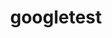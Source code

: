 ---
title: "googletest"
layout: cache
categories: [package, develop]
meta: {"compilers": ["cce@18.0.0", "cce@20.0.0", "gcc@11.4.0", "gcc@13.2.0"], "num_specs": 82, "num_specs_by_stack": {"e4s": 4, "e4s-neoverse-v2": 4, "e4s-rocm-external": 4, "root": 82}, "oss": ["rhel8", "ubuntu22.04", "ubuntu24.04"], "platforms": ["linux"], "stacks": ["e4s", "e4s-neoverse-v2", "e4s-rocm-external", "root"], "targets": ["neoverse_v2", "x86_64_v3"], "versions": ["1.15.2", "1.17.0"]}
spec_details: [{"compiler": "gcc@11.4.0", "hash": "2dlkbkcldufzd2lcge6dtb5n6pkt7nef", "os": "ubuntu22.04", "platform": "linux", "size": "-", "stacks": ["root"], "target": "x86_64_v3", "variants": ["~absl", "build_system=cmake", "build_type=Release", "cxxstd=14", "generator=make", "+gmock", "~ipo", "+pthreads", "+shared"], "versions": ["1.17.0"]}, {"compiler": "gcc@11.4.0", "hash": "2e7jlmd36o3d6pr5v7or7gsl3rzslmvh", "os": "ubuntu22.04", "platform": "linux", "size": "-", "stacks": ["root"], "target": "x86_64_v3", "variants": ["~absl", "build_system=cmake", "build_type=Release", "cxxstd=14", "generator=make", "+gmock", "~ipo", "+pthreads", "+shared"], "versions": ["1.15.2"]}, {"compiler": "gcc@13.2.0", "hash": "2qekgw3pudlqhce7m6e62kdc7ha5pg3e", "os": "ubuntu24.04", "platform": "linux", "size": "-", "stacks": ["root"], "target": "x86_64_v3", "variants": ["~absl", "build_system=cmake", "build_type=Release", "cxxstd=14", "generator=make", "+gmock", "~ipo", "+pthreads", "+shared"], "versions": ["1.17.0"]}, {"compiler": "gcc@11.4.0", "hash": "3j365ramff6d6gs3mnrgjohqhxtd3blr", "os": "ubuntu22.04", "platform": "linux", "size": "-", "stacks": ["e4s", "e4s-rocm-external", "root"], "target": "x86_64_v3", "variants": ["~absl", "build_system=cmake", "build_type=Release", "cxxstd=17", "generator=make", "+gmock", "~ipo", "+pthreads", "+shared"], "versions": ["1.17.0"]}, {"compiler": "gcc@11.4.0", "hash": "3t5e2gqqezpzu42ysk5pe3vdsnycowop", "os": "ubuntu22.04", "platform": "linux", "size": "-", "stacks": ["root"], "target": "x86_64_v3", "variants": ["~absl", "build_system=cmake", "build_type=Release", "cxxstd=14", "generator=make", "+gmock", "~ipo", "+pthreads", "+shared"], "versions": ["1.15.2"]}, {"compiler": "gcc@11.4.0", "hash": "4fl67aqyxbgo4lml3dszui4jibpbxuwb", "os": "ubuntu22.04", "platform": "linux", "size": "-", "stacks": ["e4s-neoverse-v2", "root"], "target": "neoverse_v2", "variants": ["~absl", "build_system=cmake", "build_type=Release", "cxxstd=17", "generator=make", "+gmock", "~ipo", "+pthreads", "+shared"], "versions": ["1.17.0"]}, {"compiler": "gcc@11.4.0", "hash": "4gbcwxhvubnrt5uyenxkitx65ffbrglq", "os": "ubuntu22.04", "platform": "linux", "size": "-", "stacks": ["root"], "target": "x86_64_v3", "variants": ["~absl", "build_system=cmake", "build_type=Release", "cxxstd=14", "generator=make", "+gmock", "~ipo", "+pthreads", "+shared"], "versions": ["1.15.2"]}, {"compiler": "gcc@11.4.0", "hash": "4o5oc5x4fogx55ejxjdt75i53q2jcwvg", "os": "ubuntu22.04", "platform": "linux", "size": "-", "stacks": ["root"], "target": "x86_64_v3", "variants": ["~absl", "build_system=cmake", "build_type=Release", "cxxstd=14", "generator=make", "+gmock", "~ipo", "+pthreads", "+shared"], "versions": ["1.15.2"]}, {"compiler": "gcc@11.4.0", "hash": "4yrzw7utk2y55bkdoqeduirdsaeww72l", "os": "ubuntu22.04", "platform": "linux", "size": "-", "stacks": ["root"], "target": "x86_64_v3", "variants": ["~absl", "build_system=cmake", "build_type=Release", "cxxstd=14", "generator=make", "+gmock", "~ipo", "+pthreads", "+shared"], "versions": ["1.15.2"]}, {"compiler": "gcc@11.4.0", "hash": "5776vzlgyiz377siene4zfpvdkjzhbel", "os": "ubuntu22.04", "platform": "linux", "size": "-", "stacks": ["root"], "target": "x86_64_v3", "variants": ["~absl", "build_system=cmake", "build_type=Release", "cxxstd=14", "generator=make", "+gmock", "~ipo", "+pthreads", "+shared"], "versions": ["1.17.0"]}, {"compiler": "gcc@13.2.0", "hash": "5bcgefap6i6nnkswsibj2onrv5i4hcz2", "os": "ubuntu24.04", "platform": "linux", "size": "-", "stacks": ["root"], "target": "x86_64_v3", "variants": ["~absl", "build_system=cmake", "build_type=Release", "cxxstd=14", "generator=make", "+gmock", "~ipo", "+pthreads", "+shared"], "versions": ["1.17.0"]}, {"compiler": "gcc@13.2.0", "hash": "5rw7eytdn5z5wpqjwpjpvnpwtfyfbvee", "os": "ubuntu24.04", "platform": "linux", "size": "-", "stacks": ["root"], "target": "x86_64_v3", "variants": ["~absl", "build_system=cmake", "build_type=Release", "cxxstd=14", "generator=make", "+gmock", "~ipo", "+pthreads", "+shared"], "versions": ["1.17.0"]}, {"compiler": "gcc@11.4.0", "hash": "5wgxos5jth32fg2wotkw2jovhoxvvnoj", "os": "ubuntu22.04", "platform": "linux", "size": "-", "stacks": ["root"], "target": "x86_64_v3", "variants": ["~absl", "build_system=cmake", "build_type=Release", "cxxstd=14", "generator=make", "+gmock", "~ipo", "+pthreads", "+shared"], "versions": ["1.15.2"]}, {"compiler": "gcc@11.4.0", "hash": "6qqactdr6wdgsdeji7elq6tcru7bokxg", "os": "ubuntu22.04", "platform": "linux", "size": "-", "stacks": ["root"], "target": "x86_64_v3", "variants": ["~absl", "build_system=cmake", "build_type=Release", "cxxstd=14", "generator=make", "+gmock", "~ipo", "+pthreads", "+shared"], "versions": ["1.15.2"]}, {"compiler": "gcc@13.2.0", "hash": "6vdqoncibpjy7kfiyrvppxwjkragocpl", "os": "ubuntu24.04", "platform": "linux", "size": "-", "stacks": ["root"], "target": "x86_64_v3", "variants": ["~absl", "build_system=cmake", "build_type=Release", "cxxstd=17", "generator=make", "+gmock", "~ipo", "+pthreads", "+shared"], "versions": ["1.17.0"]}, {"compiler": "gcc@13.2.0", "hash": "adcca4ubgvuun3p72cx7wwpxnsprm6wr", "os": "ubuntu24.04", "platform": "linux", "size": "-", "stacks": ["root"], "target": "x86_64_v3", "variants": ["~absl", "build_system=cmake", "build_type=Release", "cxxstd=14", "generator=make", "+gmock", "~ipo", "+pthreads", "+shared"], "versions": ["1.17.0"]}, {"compiler": "gcc@11.4.0", "hash": "al5bef3inuis4prnymgq2d6dylasi4im", "os": "ubuntu22.04", "platform": "linux", "size": "-", "stacks": ["root"], "target": "x86_64_v3", "variants": ["~absl", "build_system=cmake", "build_type=Release", "cxxstd=14", "generator=make", "+gmock", "~ipo", "+pthreads", "+shared"], "versions": ["1.15.2"]}, {"compiler": "gcc@13.2.0", "hash": "bpuhgbedpbyucggftrzqidig6eav5nuz", "os": "ubuntu24.04", "platform": "linux", "size": "-", "stacks": ["root"], "target": "x86_64_v3", "variants": ["~absl", "build_system=cmake", "build_type=Release", "cxxstd=14", "generator=make", "+gmock", "~ipo", "+pthreads", "+shared"], "versions": ["1.17.0"]}, {"compiler": "gcc@11.4.0", "hash": "bsjs277l4d44qpxfvi2wbgybmpzdagrp", "os": "ubuntu22.04", "platform": "linux", "size": "-", "stacks": ["e4s", "e4s-rocm-external", "root"], "target": "x86_64_v3", "variants": ["~absl", "build_system=cmake", "build_type=Release", "cxxstd=14", "generator=make", "+gmock", "~ipo", "+pthreads", "+shared"], "versions": ["1.17.0"]}, {"compiler": "gcc@13.2.0", "hash": "c3wc2zmd4x7vdlfhka3syz3yauqy7ops", "os": "ubuntu24.04", "platform": "linux", "size": "-", "stacks": ["root"], "target": "x86_64_v3", "variants": ["~absl", "build_system=cmake", "build_type=Release", "cxxstd=14", "generator=make", "+gmock", "~ipo", "+pthreads", "+shared"], "versions": ["1.17.0"]}, {"compiler": "gcc@11.4.0", "hash": "cajiu2cyeky3jmobyloixtv73w4d6u7v", "os": "ubuntu22.04", "platform": "linux", "size": "-", "stacks": ["root"], "target": "x86_64_v3", "variants": ["~absl", "build_system=cmake", "build_type=Release", "cxxstd=14", "generator=make", "+gmock", "~ipo", "+pthreads", "+shared"], "versions": ["1.15.2"]}, {"compiler": "gcc@11.4.0", "hash": "cmbscabcn7l6dr5gzacpq5wly7yxkim2", "os": "ubuntu22.04", "platform": "linux", "size": "-", "stacks": ["root"], "target": "x86_64_v3", "variants": ["~absl", "build_system=cmake", "build_type=Release", "cxxstd=14", "generator=make", "+gmock", "~ipo", "+pthreads", "+shared"], "versions": ["1.17.0"]}, {"compiler": "gcc@13.2.0", "hash": "cvane2aof2ifccphyllvvfd6ls3fsny5", "os": "ubuntu24.04", "platform": "linux", "size": "-", "stacks": ["root"], "target": "x86_64_v3", "variants": ["~absl", "build_system=cmake", "build_type=Release", "cxxstd=14", "generator=make", "+gmock", "~ipo", "+pthreads", "+shared"], "versions": ["1.15.2"]}, {"compiler": "gcc@13.2.0", "hash": "doe62vzaemfq5kgi6x7bteuouinuqoe6", "os": "ubuntu24.04", "platform": "linux", "size": "-", "stacks": ["root"], "target": "x86_64_v3", "variants": ["~absl", "build_system=cmake", "build_type=Release", "cxxstd=14", "generator=make", "+gmock", "~ipo", "+pthreads", "+shared"], "versions": ["1.17.0"]}, {"compiler": "gcc@11.4.0", "hash": "es5qt5u6b7a3zksvekj2lb46zbo3j4t7", "os": "ubuntu22.04", "platform": "linux", "size": "-", "stacks": ["root"], "target": "x86_64_v3", "variants": ["~absl", "build_system=cmake", "build_type=Release", "cxxstd=14", "generator=make", "+gmock", "~ipo", "+pthreads", "+shared"], "versions": ["1.15.2"]}, {"compiler": "gcc@11.4.0", "hash": "flim2fpyflw6irvy5qkpfiugnqfkekjm", "os": "ubuntu22.04", "platform": "linux", "size": "-", "stacks": ["root"], "target": "x86_64_v3", "variants": ["~absl", "build_system=cmake", "build_type=Release", "cxxstd=14", "generator=make", "+gmock", "~ipo", "+pthreads", "+shared"], "versions": ["1.17.0"]}, {"compiler": "gcc@11.4.0", "hash": "fnhyjds4mwo4zwvtjk3c6y243zhmzfcp", "os": "ubuntu22.04", "platform": "linux", "size": "-", "stacks": ["e4s-neoverse-v2", "root"], "target": "neoverse_v2", "variants": ["~absl", "build_system=cmake", "build_type=Release", "cxxstd=17", "generator=make", "+gmock", "~ipo", "+pthreads", "+shared"], "versions": ["1.17.0"]}, {"compiler": "gcc@13.2.0", "hash": "gxat5osobk2z5orx3przcxjqcipbb43m", "os": "ubuntu24.04", "platform": "linux", "size": "-", "stacks": ["root"], "target": "x86_64_v3", "variants": ["~absl", "build_system=cmake", "build_type=Release", "cxxstd=14", "generator=make", "+gmock", "~ipo", "+pthreads", "+shared"], "versions": ["1.15.2"]}, {"compiler": "cce@20.0.0", "hash": "h27f3luiyzzanbb7iisk7zxbcb666wsu", "os": "rhel8", "platform": "linux", "size": "-", "stacks": ["root"], "target": "x86_64_v3", "variants": ["~absl", "build_system=cmake", "build_type=Release", "cxxstd=17", "generator=make", "+gmock", "~ipo", "+pthreads", "+shared"], "versions": ["1.17.0"]}, {"compiler": "gcc@13.2.0", "hash": "hdo3pchk2t76ju57aqaed22rgghndmav", "os": "ubuntu24.04", "platform": "linux", "size": "-", "stacks": ["root"], "target": "x86_64_v3", "variants": ["~absl", "build_system=cmake", "build_type=Release", "cxxstd=14", "generator=make", "+gmock", "~ipo", "+pthreads", "+shared"], "versions": ["1.17.0"]}, {"compiler": "gcc@11.4.0", "hash": "hkyaqqgj7mkx3pberwo6tqum72ttu6ry", "os": "ubuntu22.04", "platform": "linux", "size": "-", "stacks": ["root"], "target": "x86_64_v3", "variants": ["~absl", "build_system=cmake", "build_type=Release", "cxxstd=14", "generator=make", "+gmock", "~ipo", "+pthreads", "+shared"], "versions": ["1.15.2"]}, {"compiler": "gcc@11.4.0", "hash": "im6ahchxyyqzf2bt2qsn2hrapmvobw6t", "os": "ubuntu22.04", "platform": "linux", "size": "-", "stacks": ["root"], "target": "x86_64_v3", "variants": ["~absl", "build_system=cmake", "build_type=Release", "cxxstd=14", "generator=make", "+gmock", "~ipo", "+pthreads", "+shared"], "versions": ["1.17.0"]}, {"compiler": "gcc@11.4.0", "hash": "im7y3znncryzrj6kzttc3iz54l7vvklk", "os": "ubuntu22.04", "platform": "linux", "size": "-", "stacks": ["root"], "target": "x86_64_v3", "variants": ["~absl", "build_system=cmake", "build_type=Release", "cxxstd=14", "generator=make", "+gmock", "~ipo", "+pthreads", "+shared"], "versions": ["1.17.0"]}, {"compiler": "gcc@13.2.0", "hash": "irorwdrl5azxvbprjjtw7fl3utbzievy", "os": "ubuntu24.04", "platform": "linux", "size": "-", "stacks": ["root"], "target": "x86_64_v3", "variants": ["~absl", "build_system=cmake", "build_type=Release", "cxxstd=14", "generator=make", "+gmock", "~ipo", "+pthreads", "+shared"], "versions": ["1.17.0"]}, {"compiler": "gcc@13.2.0", "hash": "jrcofy7zicyfhf2shgyp72i7qv6br5n4", "os": "ubuntu24.04", "platform": "linux", "size": "-", "stacks": ["root"], "target": "x86_64_v3", "variants": ["~absl", "build_system=cmake", "build_type=Release", "cxxstd=14", "generator=make", "+gmock", "~ipo", "+pthreads", "+shared"], "versions": ["1.15.2"]}, {"compiler": "gcc@11.4.0", "hash": "jrvtyezyx7kdul7ed2pyu6k5aeq4l6y4", "os": "ubuntu22.04", "platform": "linux", "size": "-", "stacks": ["root"], "target": "x86_64_v3", "variants": ["~absl", "build_system=cmake", "build_type=Release", "cxxstd=14", "generator=make", "+gmock", "~ipo", "+pthreads", "+shared"], "versions": ["1.15.2"]}, {"compiler": "gcc@13.2.0", "hash": "jxrd2je7hd6lufpw4pj5blka7bi6xomj", "os": "ubuntu24.04", "platform": "linux", "size": "-", "stacks": ["root"], "target": "x86_64_v3", "variants": ["~absl", "build_system=cmake", "build_type=Release", "cxxstd=14", "generator=make", "+gmock", "~ipo", "+pthreads", "+shared"], "versions": ["1.17.0"]}, {"compiler": "gcc@13.2.0", "hash": "jyisr5w4ptk2vpjgk54utm4hdmcvmi2m", "os": "ubuntu24.04", "platform": "linux", "size": "-", "stacks": ["root"], "target": "x86_64_v3", "variants": ["~absl", "build_system=cmake", "build_type=Release", "cxxstd=14", "generator=make", "+gmock", "~ipo", "+pthreads", "+shared"], "versions": ["1.15.2"]}, {"compiler": "gcc@13.2.0", "hash": "kdtvbch2ipiumzmep3rv6ryjp6eajxz6", "os": "ubuntu24.04", "platform": "linux", "size": "-", "stacks": ["root"], "target": "x86_64_v3", "variants": ["~absl", "build_system=cmake", "build_type=Release", "cxxstd=14", "generator=make", "+gmock", "~ipo", "+pthreads", "+shared"], "versions": ["1.15.2"]}, {"compiler": "gcc@11.4.0", "hash": "kms3dtywuworg5x3khdq6mgnctfreev4", "os": "ubuntu22.04", "platform": "linux", "size": "-", "stacks": ["e4s-neoverse-v2", "root"], "target": "neoverse_v2", "variants": ["~absl", "build_system=cmake", "build_type=Release", "cxxstd=17", "generator=make", "+gmock", "~ipo", "+pthreads", "+shared"], "versions": ["1.17.0"]}, {"compiler": "gcc@13.2.0", "hash": "koqeljdtncwqfigt4kv3n3ycstpbpjql", "os": "ubuntu24.04", "platform": "linux", "size": "-", "stacks": ["root"], "target": "x86_64_v3", "variants": ["~absl", "build_system=cmake", "build_type=Release", "cxxstd=14", "generator=make", "+gmock", "~ipo", "+pthreads", "+shared"], "versions": ["1.15.2"]}, {"compiler": "gcc@11.4.0", "hash": "l2kshphdljuylljsq543b2y4te2beg3e", "os": "ubuntu22.04", "platform": "linux", "size": "-", "stacks": ["root"], "target": "x86_64_v3", "variants": ["~absl", "build_system=cmake", "build_type=Release", "cxxstd=14", "generator=make", "+gmock", "~ipo", "+pthreads", "+shared"], "versions": ["1.15.2"]}, {"compiler": "gcc@11.4.0", "hash": "l4droh3lzhbk3goziqv57rmjqptnhfq4", "os": "ubuntu22.04", "platform": "linux", "size": "-", "stacks": ["root"], "target": "x86_64_v3", "variants": ["~absl", "build_system=cmake", "build_type=Release", "cxxstd=14", "generator=make", "+gmock", "~ipo", "+pthreads", "+shared"], "versions": ["1.17.0"]}, {"compiler": "gcc@11.4.0", "hash": "l7dk6bw2vuzrskrqerfk4odnen3lzunl", "os": "ubuntu22.04", "platform": "linux", "size": "-", "stacks": ["root"], "target": "x86_64_v3", "variants": ["~absl", "build_system=cmake", "build_type=Release", "cxxstd=14", "generator=make", "+gmock", "~ipo", "+pthreads", "+shared"], "versions": ["1.15.2"]}, {"compiler": "gcc@11.4.0", "hash": "lruooi4rvlrdozdasmvomld6v6cnevaj", "os": "ubuntu22.04", "platform": "linux", "size": "-", "stacks": ["e4s", "e4s-rocm-external", "root"], "target": "x86_64_v3", "variants": ["~absl", "build_system=cmake", "build_type=Release", "cxxstd=17", "generator=make", "+gmock", "~ipo", "+pthreads", "+shared"], "versions": ["1.17.0"]}, {"compiler": "gcc@13.2.0", "hash": "mb2eqh5zpi47wetmg2qtovrmwwe52p3u", "os": "ubuntu24.04", "platform": "linux", "size": "-", "stacks": ["root"], "target": "x86_64_v3", "variants": ["~absl", "build_system=cmake", "build_type=Release", "cxxstd=14", "generator=make", "+gmock", "~ipo", "+pthreads", "+shared"], "versions": ["1.15.2"]}, {"compiler": "gcc@11.4.0", "hash": "nlwomkscqptolrfyfv37k3ydyxja32z7", "os": "ubuntu22.04", "platform": "linux", "size": "-", "stacks": ["root"], "target": "x86_64_v3", "variants": ["~absl", "build_system=cmake", "build_type=Release", "cxxstd=14", "generator=make", "+gmock", "~ipo", "+pthreads", "+shared"], "versions": ["1.17.0"]}, {"compiler": "gcc@13.2.0", "hash": "ohtebm44lgimnhc2cgofacp7wc4xsaou", "os": "ubuntu24.04", "platform": "linux", "size": "-", "stacks": ["root"], "target": "x86_64_v3", "variants": ["~absl", "build_system=cmake", "build_type=Release", "cxxstd=14", "generator=make", "+gmock", "~ipo", "+pthreads", "+shared"], "versions": ["1.15.2"]}, {"compiler": "gcc@13.2.0", "hash": "oi3vl2cpoygrmf76lhbddpsq44knwrvl", "os": "ubuntu24.04", "platform": "linux", "size": "-", "stacks": ["root"], "target": "x86_64_v3", "variants": ["~absl", "build_system=cmake", "build_type=Release", "cxxstd=14", "generator=make", "+gmock", "~ipo", "+pthreads", "+shared"], "versions": ["1.15.2"]}, {"compiler": "gcc@11.4.0", "hash": "ok6xdnxizdk4ydwglrb3aqxva65bnygl", "os": "ubuntu22.04", "platform": "linux", "size": "-", "stacks": ["e4s", "e4s-rocm-external", "root"], "target": "x86_64_v3", "variants": ["~absl", "build_system=cmake", "build_type=Release", "cxxstd=17", "generator=make", "+gmock", "~ipo", "+pthreads", "+shared"], "versions": ["1.17.0"]}, {"compiler": "gcc@11.4.0", "hash": "ooyzpok2uej6gok24ibahkn6zeliic2g", "os": "ubuntu22.04", "platform": "linux", "size": "-", "stacks": ["e4s-neoverse-v2", "root"], "target": "neoverse_v2", "variants": ["~absl", "build_system=cmake", "build_type=Release", "cxxstd=14", "generator=make", "+gmock", "~ipo", "+pthreads", "+shared"], "versions": ["1.17.0"]}, {"compiler": "gcc@11.4.0", "hash": "owh5rwjcxfaebfy734px5fhmcvmxycto", "os": "ubuntu22.04", "platform": "linux", "size": "-", "stacks": ["root"], "target": "x86_64_v3", "variants": ["~absl", "build_system=cmake", "build_type=Release", "cxxstd=14", "generator=make", "+gmock", "~ipo", "+pthreads", "+shared"], "versions": ["1.17.0"]}, {"compiler": "gcc@11.4.0", "hash": "p6bhtpaf4hudi2qgwkbugvm4voy6vu76", "os": "ubuntu22.04", "platform": "linux", "size": "-", "stacks": ["root"], "target": "x86_64_v3", "variants": ["~absl", "build_system=cmake", "build_type=Release", "cxxstd=14", "generator=make", "+gmock", "~ipo", "+pthreads", "+shared"], "versions": ["1.17.0"]}, {"compiler": "gcc@11.4.0", "hash": "pe5nvhi7mxiakjp2rubblzulgmxcdrej", "os": "ubuntu22.04", "platform": "linux", "size": "-", "stacks": ["root"], "target": "x86_64_v3", "variants": ["~absl", "build_system=cmake", "build_type=Release", "cxxstd=14", "generator=make", "+gmock", "~ipo", "+pthreads", "+shared"], "versions": ["1.17.0"]}, {"compiler": "gcc@13.2.0", "hash": "qdgrawi5gsegx6uvt5e2bk5livmm2ajg", "os": "ubuntu24.04", "platform": "linux", "size": "-", "stacks": ["root"], "target": "x86_64_v3", "variants": ["~absl", "build_system=cmake", "build_type=Release", "cxxstd=14", "generator=make", "+gmock", "~ipo", "+pthreads", "+shared"], "versions": ["1.17.0"]}, {"compiler": "gcc@11.4.0", "hash": "qwrot7clbdccg65pzdij6f5ppwemvg6b", "os": "ubuntu22.04", "platform": "linux", "size": "-", "stacks": ["root"], "target": "x86_64_v3", "variants": ["~absl", "build_system=cmake", "build_type=Release", "cxxstd=14", "generator=make", "+gmock", "~ipo", "+pthreads", "+shared"], "versions": ["1.17.0"]}, {"compiler": "gcc@11.4.0", "hash": "r5tmus7tc6tjgth7u3rpyww4orycscza", "os": "ubuntu22.04", "platform": "linux", "size": "-", "stacks": ["root"], "target": "x86_64_v3", "variants": ["~absl", "build_system=cmake", "build_type=Release", "cxxstd=14", "generator=make", "+gmock", "~ipo", "+pthreads", "+shared"], "versions": ["1.15.2"]}, {"compiler": "gcc@13.2.0", "hash": "r727hlpamwa3jaa4erws4qg4mw6qbuq7", "os": "ubuntu24.04", "platform": "linux", "size": "-", "stacks": ["root"], "target": "x86_64_v3", "variants": ["~absl", "build_system=cmake", "build_type=Release", "cxxstd=14", "generator=make", "+gmock", "~ipo", "+pthreads", "+shared"], "versions": ["1.17.0"]}, {"compiler": "gcc@13.2.0", "hash": "rezkspqpznwtdquzvb2ynljlfebnurmn", "os": "ubuntu24.04", "platform": "linux", "size": "-", "stacks": ["root"], "target": "x86_64_v3", "variants": ["~absl", "build_system=cmake", "build_type=Release", "cxxstd=17", "generator=make", "+gmock", "~ipo", "+pthreads", "+shared"], "versions": ["1.17.0"]}, {"compiler": "gcc@11.4.0", "hash": "rje2wbbtnrhaljzwrbryi7mmuerkfdyf", "os": "ubuntu22.04", "platform": "linux", "size": "-", "stacks": ["root"], "target": "x86_64_v3", "variants": ["~absl", "build_system=cmake", "build_type=Release", "cxxstd=14", "generator=make", "+gmock", "~ipo", "+pthreads", "+shared"], "versions": ["1.17.0"]}, {"compiler": "gcc@13.2.0", "hash": "rp4feciun42j56cl5nxcj2rmgnoky34r", "os": "ubuntu24.04", "platform": "linux", "size": "-", "stacks": ["root"], "target": "x86_64_v3", "variants": ["~absl", "build_system=cmake", "build_type=Release", "cxxstd=14", "generator=make", "+gmock", "~ipo", "+pthreads", "+shared"], "versions": ["1.15.2"]}, {"compiler": "gcc@13.2.0", "hash": "rwhbkbj72of3mczeq4fkqevijl7dpngb", "os": "ubuntu24.04", "platform": "linux", "size": "-", "stacks": ["root"], "target": "x86_64_v3", "variants": ["~absl", "build_system=cmake", "build_type=Release", "cxxstd=14", "generator=make", "+gmock", "~ipo", "+pthreads", "+shared"], "versions": ["1.17.0"]}, {"compiler": "gcc@11.4.0", "hash": "soacs3vg7oyg7lpnlyinxzl5hdmic32p", "os": "ubuntu22.04", "platform": "linux", "size": "-", "stacks": ["root"], "target": "x86_64_v3", "variants": ["~absl", "build_system=cmake", "build_type=Release", "cxxstd=14", "generator=make", "+gmock", "~ipo", "+pthreads", "+shared"], "versions": ["1.17.0"]}, {"compiler": "gcc@13.2.0", "hash": "sw4tuzmbkzw7ps4nhjjpx3zl4si5siwc", "os": "ubuntu24.04", "platform": "linux", "size": "-", "stacks": ["root"], "target": "x86_64_v3", "variants": ["~absl", "build_system=cmake", "build_type=Release", "cxxstd=14", "generator=make", "+gmock", "~ipo", "+pthreads", "+shared"], "versions": ["1.17.0"]}, {"compiler": "gcc@11.4.0", "hash": "tls2ztxrv54hwcpqhz27bxl6ahx7iz5a", "os": "ubuntu22.04", "platform": "linux", "size": "-", "stacks": ["root"], "target": "x86_64_v3", "variants": ["~absl", "build_system=cmake", "build_type=Release", "cxxstd=14", "generator=make", "+gmock", "~ipo", "+pthreads", "+shared"], "versions": ["1.17.0"]}, {"compiler": "gcc@11.4.0", "hash": "tpfiaeai2zpvqk4glohnwbp3rh7xlhya", "os": "ubuntu22.04", "platform": "linux", "size": "-", "stacks": ["root"], "target": "x86_64_v3", "variants": ["~absl", "build_system=cmake", "build_type=Release", "cxxstd=14", "generator=make", "+gmock", "~ipo", "+pthreads", "+shared"], "versions": ["1.17.0"]}, {"compiler": "gcc@13.2.0", "hash": "tujkq6xzazeviwawt2fzypfkl3rhlrxo", "os": "ubuntu24.04", "platform": "linux", "size": "-", "stacks": ["root"], "target": "x86_64_v3", "variants": ["~absl", "build_system=cmake", "build_type=Release", "cxxstd=14", "generator=make", "+gmock", "~ipo", "+pthreads", "+shared"], "versions": ["1.17.0"]}, {"compiler": "gcc@11.4.0", "hash": "tvn4fts5nzt42oabfgcyzm7hkb3wwyfd", "os": "ubuntu22.04", "platform": "linux", "size": "-", "stacks": ["root"], "target": "x86_64_v3", "variants": ["~absl", "build_system=cmake", "build_type=Release", "cxxstd=14", "generator=make", "+gmock", "~ipo", "+pthreads", "+shared"], "versions": ["1.17.0"]}, {"compiler": "gcc@11.4.0", "hash": "uvvvwctryr73z7mt6r5bnf7n2tzvyc5a", "os": "ubuntu22.04", "platform": "linux", "size": "-", "stacks": ["root"], "target": "x86_64_v3", "variants": ["~absl", "build_system=cmake", "build_type=Release", "cxxstd=14", "generator=make", "+gmock", "~ipo", "+pthreads", "+shared"], "versions": ["1.17.0"]}, {"compiler": "gcc@13.2.0", "hash": "vekz3lv5nvwq3hn5kkn3vybx2qc5grxk", "os": "ubuntu24.04", "platform": "linux", "size": "-", "stacks": ["root"], "target": "x86_64_v3", "variants": ["~absl", "build_system=cmake", "build_type=Release", "cxxstd=14", "generator=make", "+gmock", "~ipo", "+pthreads", "+shared"], "versions": ["1.15.2"]}, {"compiler": "gcc@13.2.0", "hash": "vew2rip3trjh7cf6hrtjs5u4irk44ela", "os": "ubuntu24.04", "platform": "linux", "size": "-", "stacks": ["root"], "target": "x86_64_v3", "variants": ["~absl", "build_system=cmake", "build_type=Release", "cxxstd=14", "generator=make", "+gmock", "~ipo", "+pthreads", "+shared"], "versions": ["1.17.0"]}, {"compiler": "gcc@13.2.0", "hash": "vzpb7dd4oic5ixzceseb7e57po23obe6", "os": "ubuntu24.04", "platform": "linux", "size": "-", "stacks": ["root"], "target": "x86_64_v3", "variants": ["~absl", "build_system=cmake", "build_type=Release", "cxxstd=14", "generator=make", "+gmock", "~ipo", "+pthreads", "+shared"], "versions": ["1.17.0"]}, {"compiler": "cce@18.0.0", "hash": "vzwfyjjmydigtwavs26ardwi4t5y4h3y", "os": "rhel8", "platform": "linux", "size": "-", "stacks": ["root"], "target": "x86_64_v3", "variants": ["~absl", "build_system=cmake", "build_type=Release", "cxxstd=14", "generator=make", "+gmock", "~ipo", "+pthreads", "+shared"], "versions": ["1.17.0"]}, {"compiler": "gcc@11.4.0", "hash": "waqdnazyar4f6taavmrygmvj33zjydtj", "os": "ubuntu22.04", "platform": "linux", "size": "-", "stacks": ["root"], "target": "x86_64_v3", "variants": ["~absl", "build_system=cmake", "build_type=Release", "cxxstd=14", "generator=make", "+gmock", "~ipo", "+pthreads", "+shared"], "versions": ["1.17.0"]}, {"compiler": "gcc@13.2.0", "hash": "wxjhbvfytilstnpyvnl2tzejjyqts45j", "os": "ubuntu24.04", "platform": "linux", "size": "-", "stacks": ["root"], "target": "x86_64_v3", "variants": ["~absl", "build_system=cmake", "build_type=Release", "cxxstd=17", "generator=make", "+gmock", "~ipo", "+pthreads", "+shared"], "versions": ["1.17.0"]}, {"compiler": "gcc@13.2.0", "hash": "x2eotqfwgkdebqold4wszu5hruryc5po", "os": "ubuntu24.04", "platform": "linux", "size": "-", "stacks": ["root"], "target": "x86_64_v3", "variants": ["~absl", "build_system=cmake", "build_type=Release", "cxxstd=14", "generator=make", "+gmock", "~ipo", "+pthreads", "+shared"], "versions": ["1.17.0"]}, {"compiler": "gcc@13.2.0", "hash": "xhzvulzuuxkvuz3derip64im4erlqtkn", "os": "ubuntu24.04", "platform": "linux", "size": "-", "stacks": ["root"], "target": "x86_64_v3", "variants": ["~absl", "build_system=cmake", "build_type=Release", "cxxstd=14", "generator=make", "+gmock", "~ipo", "+pthreads", "+shared"], "versions": ["1.17.0"]}, {"compiler": "gcc@13.2.0", "hash": "xwndfa7rhbrpiuazbhftramoeixw42mz", "os": "ubuntu24.04", "platform": "linux", "size": "-", "stacks": ["root"], "target": "x86_64_v3", "variants": ["~absl", "build_system=cmake", "build_type=Release", "cxxstd=14", "generator=make", "+gmock", "~ipo", "+pthreads", "+shared"], "versions": ["1.15.2"]}, {"compiler": "gcc@13.2.0", "hash": "y2usbzop2hktp73s6izoe36dfhowgx4n", "os": "ubuntu24.04", "platform": "linux", "size": "-", "stacks": ["root"], "target": "x86_64_v3", "variants": ["~absl", "build_system=cmake", "build_type=Release", "cxxstd=14", "generator=make", "+gmock", "~ipo", "+pthreads", "+shared"], "versions": ["1.15.2"]}, {"compiler": "gcc@13.2.0", "hash": "ylgg467ts6py36u3qzn75jtw5g2ty4ym", "os": "ubuntu24.04", "platform": "linux", "size": "-", "stacks": ["root"], "target": "x86_64_v3", "variants": ["~absl", "build_system=cmake", "build_type=Release", "cxxstd=14", "generator=make", "+gmock", "~ipo", "+pthreads", "+shared"], "versions": ["1.15.2"]}, {"compiler": "cce@18.0.0", "hash": "zm6ugz7ycg7s62j237di7sekmiezpqak", "os": "rhel8", "platform": "linux", "size": "-", "stacks": ["root"], "target": "x86_64_v3", "variants": ["~absl", "build_system=cmake", "build_type=Release", "cxxstd=17", "generator=make", "+gmock", "~ipo", "+pthreads", "+shared"], "versions": ["1.17.0"]}, {"compiler": "gcc@13.2.0", "hash": "zprczk366krecudohxcpzr26uzyx7fr4", "os": "ubuntu24.04", "platform": "linux", "size": "-", "stacks": ["root"], "target": "x86_64_v3", "variants": ["~absl", "build_system=cmake", "build_type=Release", "cxxstd=14", "generator=make", "+gmock", "~ipo", "+pthreads", "+shared"], "versions": ["1.17.0"]}]
---